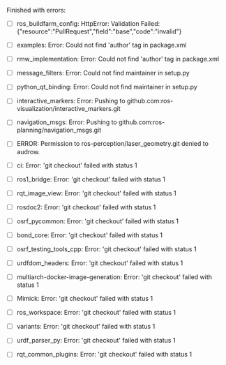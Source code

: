 Finished with errors:

- [ ] ros_buildfarm_config: HttpError: Validation Failed: {"resource":"PullRequest","field":"base","code":"invalid"}

- [ ] examples: Error: Could not find 'author' tag in package.xml
- [ ] rmw_implementation: Error: Could not find 'author' tag in package.xml

- [ ] message_filters: Error: Could not find maintainer in setup.py
- [ ] python_qt_binding: Error: Could not find maintainer in setup.py

- [ ] interactive_markers: Error: Pushing to github.com:ros-visualization/interactive_markers.git
- [ ] navigation_msgs: Error: Pushing to github.com:ros-planning/navigation_msgs.git
- [ ] ERROR: Permission to ros-perception/laser_geometry.git denied to audrow.

- [ ] ci: Error: 'git checkout' failed with status 1
- [ ] ros1_bridge: Error: 'git checkout' failed with status 1
- [ ] rqt_image_view: Error: 'git checkout' failed with status 1
- [ ] rosdoc2: Error: 'git checkout' failed with status 1
- [ ] osrf_pycommon: Error: 'git checkout' failed with status 1
- [ ] bond_core: Error: 'git checkout' failed with status 1
- [ ] osrf_testing_tools_cpp: Error: 'git checkout' failed with status 1
- [ ] urdfdom_headers: Error: 'git checkout' failed with status 1
- [ ] multiarch-docker-image-generation: Error: 'git checkout' failed with status 1
- [ ] Mimick: Error: 'git checkout' failed with status 1
- [ ] ros_workspace: Error: 'git checkout' failed with status 1
- [ ] variants: Error: 'git checkout' failed with status 1
- [ ] urdf_parser_py: Error: 'git checkout' failed with status 1
- [ ] rqt_common_plugins: Error: 'git checkout' failed with status 1
